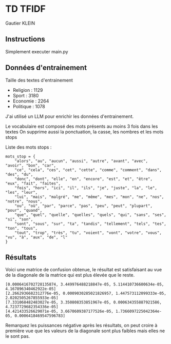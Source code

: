 # TD TFIDF

Gautier KLEIN

## Instructions

Simplement executer main.py

## Données d'entrainement

Taille des textes d'entrainement

- Religion : 1129
- Sport : 3180
- Economie : 2264
- Politique : 1078

J'ai utilisé un LLM pour enrichir les données d'entrainement.

Le vocabulaire est composé des mots présents au moins 3 fois dans les textes
On supprime aussi la ponctuation, la casse, les nombres et les mots stops

Liste des mots stops :

``` {python}
mots_stop = {
    "alors", "au", "aucun", "aussi", "autre", "avant", "avec", "avoir", "bon", "car", 
    "ce", "cela", "ces", "cet", "cette", "comme", "comment", "dans", "des", "du", 
    "donc", "dont", "elle", "en", "encore", "est", "et", "être", "eux", "fait", "faites", 
    "fois", "hors", "ici", "il", "ils", "je", "juste", "la", "le", "les", "leur", 
    "lui", "mais", "malgré", "me", "même", "mes", "mon", "ne", "nos", "notre", "nous", 
    "ou", "où", "par", "parce", "pas", "peu", "peut", "plupart", "pour", "quand", 
    "que", "quel", "quelle", "quelles", "quels", "qui", "sans", "ses", "si", "son", 
    "sont", "sous", "sur", "ta", "tandis", "tellement", "tels", "tes", "ton", "tous", 
    "tout", "trop", "très", "tu", "voient", "vont", "votre", "vous", "vu", "à", "aux", "de", "l"
}
```

## Résultats

Voici une matrice de confusion obtenue, le résultat est satisfaisant au vue de la diagonale de la matrice qui est plus élevée que le reste.

``` {python}
[0.0006416702728135874, 3.449976488218847e-05, 5.114410736600634e-05, 4.167896340462922e-05]
[2.2662936682312776e-05, 0.0009030285021826957, 1.447573112099333e-05, 2.0202505267855933e-05]
[7.331068482483027e-05, 3.350808353851967e-05, 0.000634355887921586, 4.7237729682354336e-05]
[4.421433526629071e-05, 3.6670609387177526e-05, 1.7366097225042364e-05, 0.0006418469547596783]
```

Remarquez les puissances négative après les résultats, on peut croire à première vue que les valeurs de la diagonale sont plus faibles mais elles ne le sont pas.
